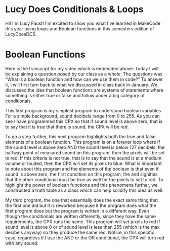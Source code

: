 # Lucy Does Conditionals & Loops

Hi! I'm Lucy Faust! I'm excited to show you what I've learned in MakeCode this year using loops and Boolean functions in this semesters edition of LucyDoesDCS.


# Boolean Functions



Here is the transcript for my video which is embedded above:
Today I will be explaining a question posed by our class as a whole. The questions was “What is a boolean function and how can we use them in code?” To answer it, I will first turn back to what we discussed in class back in January. We discussed the idea that boolean functions are systems of statements where something is either true or false and follow under a big category of conditionals.

  

This first program is my simplest program to understand boolean variables. For a simple background, sound decibels range from 0 to 255. As you can see I have programmed this CPX so that if sound level is above zero, that is to say that it is true that there is sound, the CPX will be red.

  

To go a step further, this next program highlights both the true and false elements of a boolean function. This program is on a forever loop where if the sound level is above zero AND the sound level is below 127 decibels, the halfway point of measured sound on this program, then the pixels will be set to red. If this criteria is not true, that is to say that the sound is at a medium volume or louded, then the CPX will set its pixels to blue. What is important to note about this program and the elements of the boolean is that even if sound is above zero, the first condition on this program, the and signifies that the other conditional must be true as well for the pixels to set to red. To highlight the power of boolean functions and this phenomena further, we constructed a truth table as a class which can help solidify this idea as well.

  

My third program, the one that essentially does the exact same thing that the first one did but it is reworked because it the program does what the first program does but the program is written in a different way. Even though the conditionals are written differently, since they have the same requirements, the CPX runs the same. This program will set pixels to red if sound level is above 0 or of sound level is less than 255 (which is the max decibels anyway) so they produce the same red. Notice, in this specific case, regardless if I use the AND or the OR conditional, the CPX will turn red with any sound.
